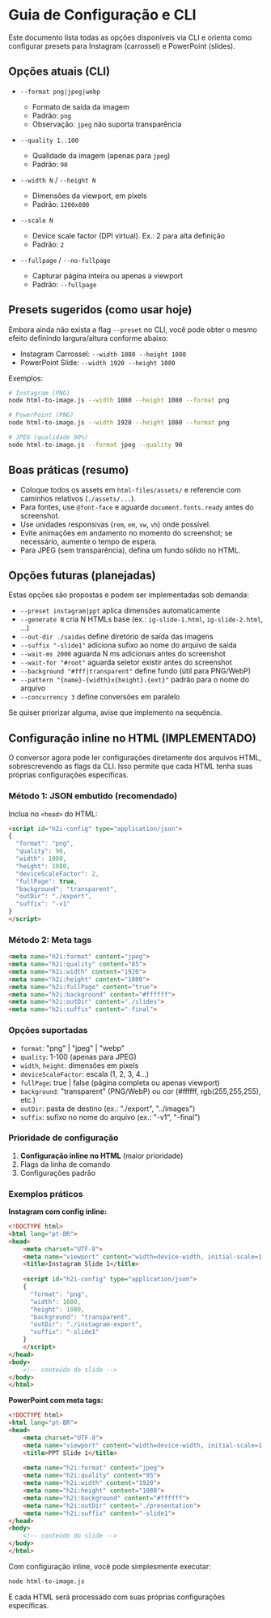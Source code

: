 # Guia de Configuração e CLI

Este documento lista todas as opções disponíveis via CLI e orienta como configurar presets para Instagram (carrossel) e PowerPoint (slides).

## Opções atuais (CLI)

- `--format png|jpeg|webp`
  - Formato de saída da imagem
  - Padrão: `png`
  - Observação: `jpeg` não suporta transparência

- `--quality 1..100`
  - Qualidade da imagem (apenas para `jpeg`)
  - Padrão: `90`

- `--width N` / `--height N`
  - Dimensões da viewport, em pixels
  - Padrão: `1200x800`

- `--scale N`
  - Device scale factor (DPI virtual). Ex.: 2 para alta definição
  - Padrão: `2`

- `--fullpage` / `--no-fullpage`
  - Capturar página inteira ou apenas a viewport
  - Padrão: `--fullpage`

## Presets sugeridos (como usar hoje)

Embora ainda não exista a flag `--preset` no CLI, você pode obter o mesmo efeito definindo largura/altura conforme abaixo:

- Instagram Carrossel: `--width 1080 --height 1080`
- PowerPoint Slide: `--width 1920 --height 1080`

Exemplos:

```bash
# Instagram (PNG)
node html-to-image.js --width 1080 --height 1080 --format png

# PowerPoint (PNG)
node html-to-image.js --width 1920 --height 1080 --format png

# JPEG (qualidade 90%)
node html-to-image.js --format jpeg --quality 90
```

## Boas práticas (resumo)

- Coloque todos os assets em `html-files/assets/` e referencie com caminhos relativos (`./assets/...`).
- Para fontes, use `@font-face` e aguarde `document.fonts.ready` antes do screenshot.
- Use unidades responsivas (`rem`, `em`, `vw`, `vh`) onde possível.
- Evite animações em andamento no momento do screenshot; se necessário, aumente o tempo de espera.
- Para JPEG (sem transparência), defina um fundo sólido no HTML.

## Opções futuras (planejadas)

Estas opções são propostas e podem ser implementadas sob demanda:

- `--preset instagram|ppt` aplica dimensões automaticamente
- `--generate N` cria N HTMLs base (ex.: `ig-slide-1.html`, `ig-slide-2.html`, ...)
- `--out-dir ./saidas` define diretório de saída das imagens
- `--suffix "-slide1"` adiciona sufixo ao nome do arquivo de saída
- `--wait-ms 2000` aguarda N ms adicionais antes do screenshot
- `--wait-for "#root"` aguarda seletor existir antes do screenshot
- `--background "#fff|transparent"` define fundo (útil para PNG/WebP)
- `--pattern "{name}-{width}x{height}.{ext}"` padrão para o nome do arquivo
- `--concurrency 3` define conversões em paralelo

Se quiser priorizar alguma, avise que implemento na sequência.

## Configuração inline no HTML (IMPLEMENTADO)

O conversor agora pode ler configurações diretamente dos arquivos HTML, sobrescrevendo as flags da CLI. Isso permite que cada HTML tenha suas próprias configurações específicas.

### Método 1: JSON embutido (recomendado)

Inclua no `<head>` do HTML:

```html
<script id="h2i-config" type="application/json">
{
  "format": "png",
  "quality": 90,
  "width": 1080,
  "height": 1080,
  "deviceScaleFactor": 2,
  "fullPage": true,
  "background": "transparent",
  "outDir": "./export",
  "suffix": "-v1"
}
</script>
```

### Método 2: Meta tags

```html
<meta name="h2i:format" content="jpeg">
<meta name="h2i:quality" content="85">
<meta name="h2i:width" content="1920">
<meta name="h2i:height" content="1080">
<meta name="h2i:fullPage" content="true">
<meta name="h2i:background" content="#ffffff">
<meta name="h2i:outDir" content="./slides">
<meta name="h2i:suffix" content="-final">
```

### Opções suportadas

- `format`: "png" | "jpeg" | "webp"
- `quality`: 1-100 (apenas para JPEG)
- `width`, `height`: dimensões em pixels
- `deviceScaleFactor`: escala (1, 2, 3, 4...)
- `fullPage`: true | false (página completa ou apenas viewport)
- `background`: "transparent" (PNG/WebP) ou cor (#ffffff, rgb(255,255,255), etc.)
- `outDir`: pasta de destino (ex.: "./export", "../images")
- `suffix`: sufixo no nome do arquivo (ex.: "-v1", "-final")

### Prioridade de configuração

1. **Configuração inline no HTML** (maior prioridade)
2. Flags da linha de comando
3. Configurações padrão

### Exemplos práticos

**Instagram com config inline:**
```html
<!DOCTYPE html>
<html lang="pt-BR">
<head>
    <meta charset="UTF-8">
    <meta name="viewport" content="width=device-width, initial-scale=1.0">
    <title>Instagram Slide 1</title>
    
    <script id="h2i-config" type="application/json">
    {
      "format": "png",
      "width": 1080,
      "height": 1080,
      "background": "transparent",
      "outDir": "./instagram-export",
      "suffix": "-slide1"
    }
    </script>
</head>
<body>
    <!-- conteúdo do slide -->
</body>
</html>
```

**PowerPoint com meta tags:**
```html
<!DOCTYPE html>
<html lang="pt-BR">
<head>
    <meta charset="UTF-8">
    <meta name="viewport" content="width=device-width, initial-scale=1.0">
    <title>PPT Slide 1</title>
    
    <meta name="h2i:format" content="jpeg">
    <meta name="h2i:quality" content="95">
    <meta name="h2i:width" content="1920">
    <meta name="h2i:height" content="1080">
    <meta name="h2i:background" content="#ffffff">
    <meta name="h2i:outDir" content="./presentation">
    <meta name="h2i:suffix" content="-slide1">
</head>
<body>
    <!-- conteúdo do slide -->
</body>
</html>
```

Com configuração inline, você pode simplesmente executar:
```bash
node html-to-image.js
```

E cada HTML será processado com suas próprias configurações específicas.


